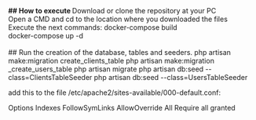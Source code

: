 <b>
## How to execute
</b>
Download or clone the repository at your PC
<br/>
Open a CMD and cd to the location where you downloaded the files
<br/>
Execute the next commands:
docker-compose build<br/>
docker-compose up -d<br/>
<br/>
## Run the creation of the database, tables and seeders.
php artisan make:migration create_clients_table
php artisan make:migration _create_users_table
php artisan migrate
php artisan db:seed --class=ClientsTableSeeder
php artisan db:seed --class=UsersTableSeeder


add this to the file /etc/apache2/sites-available/000-default.conf:
<p>
<Directory /var/www/html>
    Options Indexes FollowSymLinks
    AllowOverride All
    Require all granted
</Directory>
</p>